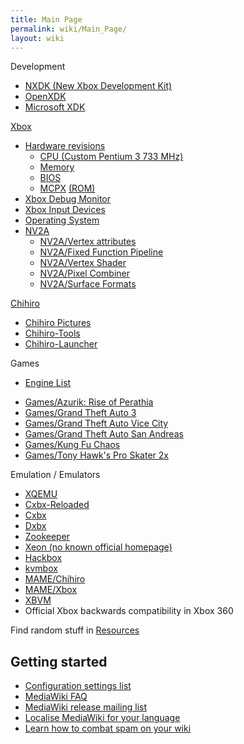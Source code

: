 ```yaml
---
title: Main Page
permalink: wiki/Main_Page/
layout: wiki
---
```


Development

-   [NXDK (New Xbox Development Kit)](https://github.com/xqemu/nxdk)
-   [OpenXDK](/wiki/OpenXDK "wikilink")
-   [Microsoft XDK](/wiki/Microsoft_XDK "wikilink")

[Xbox](/wiki/Xbox "wikilink")

-   [Hardware revisions](/wiki/Hardware_revisions "wikilink")
    -   [CPU (Custom Pentium 3 733 MHz)](/wiki/CPU "wikilink")
    -   [Memory](/wiki/Memory "wikilink")
    -   [BIOS](/wiki/BIOS "wikilink")
    -   [MCPX](/wiki/MCPX "wikilink") [(ROM)](MCPX_ROM "wikilink")
-   [Xbox Debug Monitor](/wiki/Xbox_Debug_Monitor "wikilink")
-   [Xbox Input Devices](/wiki/Xbox_Input_Devices "wikilink")
-   [Operating System](/wiki/Operating_System "wikilink")
-   [NV2A](/wiki/NV2A "wikilink")
    -   [NV2A/Vertex attributes](/wiki/NV2A/Vertex_attributes "wikilink")
    -   [NV2A/Fixed Function
        Pipeline](/wiki/NV2A/Fixed_Function_Pipeline "wikilink")
    -   [NV2A/Vertex Shader](/wiki/NV2A/Vertex_Shader "wikilink")
    -   [NV2A/Pixel Combiner](/wiki/NV2A/Pixel_Combiner "wikilink")
    -   [NV2A/Surface Formats](/wiki/NV2A/Surface_Formats "wikilink")

[Chihiro](http://segaretro.org/Sega_Chihiro)

-   [Chihiro Pictures](/wiki/Chihiro_Pictures "wikilink")
-   [Chihiro-Tools](/wiki/Chihiro-Tools "wikilink")
-   [Chihiro-Launcher](/wiki/Chihiro-Launcher "wikilink")

Games

-   [Engine List](/wiki/Engine_List "wikilink")

<!-- -->

-   [Games/Azurik: Rise of
    Perathia](/wiki/Games/Azurik:_Rise_of_Perathia "wikilink")
-   [Games/Grand Theft Auto 3](/wiki/Games/Grand_Theft_Auto_3 "wikilink")
-   [Games/Grand Theft Auto Vice
    City](/wiki/Games/Grand_Theft_Auto_Vice_City "wikilink")
-   [Games/Grand Theft Auto San
    Andreas](/wiki/Games/Grand_Theft_Auto_San_Andreas "wikilink")
-   [Games/Kung Fu Chaos](/wiki/Games/Kung_Fu_Chaos "wikilink")
-   [Games/Tony Hawk's Pro Skater
    2x](/wiki/Games/Tony_Hawk's_Pro_Skater_2x "wikilink")

Emulation / Emulators

-   [XQEMU](/wiki/XQEMU "wikilink")
-   [Cxbx-Reloaded](/wiki/Cxbx-Reloaded "wikilink")
-   [Cxbx](/wiki/Cxbx "wikilink")
-   [Dxbx](http://dxbx-emu.com)
-   [Zookeeper](https://github.com/daeken/Zookeeper)
-   [Xeon (no known official
    homepage)](http://www.emulator-zone.com/doc.php/xbox/xeon.html)
-   [Hackbox](http://ngemu.com/threads/hackbox.146461/)
-   [kvmbox](https://github.com/phire/kvmbox)
-   [MAME/Chihiro](http://mamedev.org/)
-   [MAME/Xbox](http://mamedev.org/)
-   [XBVM](https://github.com/monocasa/xbvm)
-   Official Xbox backwards compatibility in Xbox 360

Find random stuff in [Resources](/wiki/Resources "wikilink")

Getting started
---------------

-   [Configuration settings
    list](https://www.mediawiki.org/wiki/Special:MyLanguage/Manual:Configuration_settings)
-   [MediaWiki
    FAQ](https://www.mediawiki.org/wiki/Special:MyLanguage/Manual:FAQ)
-   [MediaWiki release mailing
    list](https://lists.wikimedia.org/mailman/listinfo/mediawiki-announce)
-   [Localise MediaWiki for your
    language](https://www.mediawiki.org/wiki/Special:MyLanguage/Localisation#Translation_resources)
-   [Learn how to combat spam on your
    wiki](https://www.mediawiki.org/wiki/Special:MyLanguage/Manual:Combating_spam)


